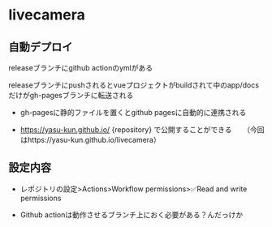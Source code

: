 # livecamera

## 自動デプロイ
releaseブランチにgithub actionのymlがある

releaseブランチにpushされるとvueプロジェクトがbuildされて中のapp/docsだけがgh-pagesブランチに転送される

- gh-pagesに静的ファイルを置くとgithub pagesに自動的に連携される

- https://yasu-kun.github.io/ {repository} で公開することができる
　
（今回はhttps://yasu-kun.github.io/livecamera）

## 設定内容
- レポジトリの設定>Actions>Workflow permissions>✅Read and write permissions

- Github actionは動作させるブランチ上におく必要がある？んだっけか
